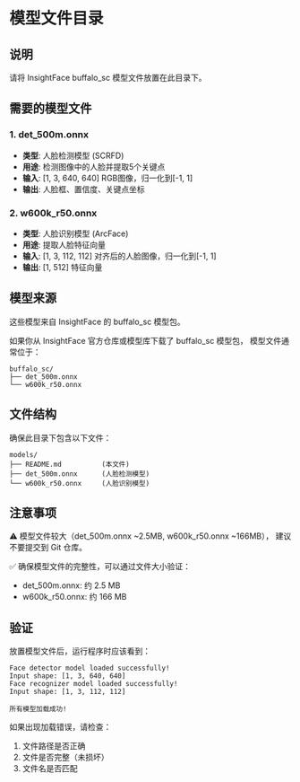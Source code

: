 # 模型文件目录

## 说明

请将 InsightFace buffalo_sc 模型文件放置在此目录下。

## 需要的模型文件

### 1. det_500m.onnx
- **类型**: 人脸检测模型 (SCRFD)
- **用途**: 检测图像中的人脸并提取5个关键点
- **输入**: [1, 3, 640, 640] RGB图像，归一化到[-1, 1]
- **输出**: 人脸框、置信度、关键点坐标

### 2. w600k_r50.onnx
- **类型**: 人脸识别模型 (ArcFace)
- **用途**: 提取人脸特征向量
- **输入**: [1, 3, 112, 112] 对齐后的人脸图像，归一化到[-1, 1]
- **输出**: [1, 512] 特征向量

## 模型来源

这些模型来自 InsightFace 的 buffalo_sc 模型包。

如果你从 InsightFace 官方仓库或模型库下载了 buffalo_sc 模型包，
模型文件通常位于：
```
buffalo_sc/
├── det_500m.onnx
└── w600k_r50.onnx
```

## 文件结构

确保此目录下包含以下文件：

```
models/
├── README.md          (本文件)
├── det_500m.onnx      (人脸检测模型)
└── w600k_r50.onnx     (人脸识别模型)
```

## 注意事项

⚠️ 模型文件较大（det_500m.onnx ~2.5MB, w600k_r50.onnx ~166MB），
   建议不要提交到 Git 仓库。

✅ 确保模型文件的完整性，可以通过文件大小验证：
   - det_500m.onnx: 约 2.5 MB
   - w600k_r50.onnx: 约 166 MB

## 验证

放置模型文件后，运行程序时应该看到：

```
Face detector model loaded successfully!
Input shape: [1, 3, 640, 640]
Face recognizer model loaded successfully!
Input shape: [1, 3, 112, 112]

所有模型加载成功!
```

如果出现加载错误，请检查：
1. 文件路径是否正确
2. 文件是否完整（未损坏）
3. 文件名是否匹配


